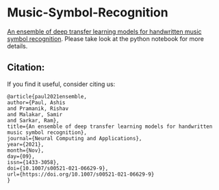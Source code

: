 # Music-Symbol-Recognition 
[An ensemble of deep transfer learning models for handwritten music symbol recognition](https://doi.org/10.1007/s00521-021-06629-9). Please take look at the python notebook for more details.

## Citation:
If you find it useful, consider citing us:

```
@article{paul2021ensemble,
author={Paul, Ashis
and Pramanik, Rishav
and Malakar, Samir
and Sarkar, Ram},
title={An ensemble of deep transfer learning models for handwritten music symbol recognition},
journal={Neural Computing and Applications},
year={2021},
month={Nov},
day={09},
issn={1433-3058},
doi={10.1007/s00521-021-06629-9},
url={https://doi.org/10.1007/s00521-021-06629-9}
}
```
